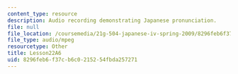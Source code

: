 ```yaml
---
content_type: resource
description: Audio recording demonstrating Japanese pronunciation.
file: null
file_location: /coursemedia/21g-504-japanese-iv-spring-2009/8296feb6f37cb6c0215254fbda257271_Lesson22A6.mp3
file_type: audio/mpeg
resourcetype: Other
title: Lesson22A6
uid: 8296feb6-f37c-b6c0-2152-54fbda257271
---
```

